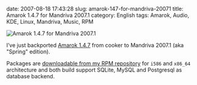 date: 2007-08-18 17:43:28
slug: amarok-147-for-mandriva-20071
title: Amarok 1.4.7 for Mandriva 2007.1
category: English
tags: Amarok, Audio, KDE, Linux, Mandriva, Music, RPM

![Amarok 1.4.7 for Mandriva 2007.1](/static/uploads/2007/08/amarok-147-logo.png)

I’ve just backported [Amarok 1.4.7](http://amarok.kde.org/en/node/243) from cooker to Mandriva 2007.1 (aka "Spring" edition).

Packages are [downloadable from my RPM repository](http://kevin.deldycke.com/mandriva-rpm-repository/) for `i586` and `x86_64` architecture and both build support SQLite, MySQL and Postgresql as database backend.

